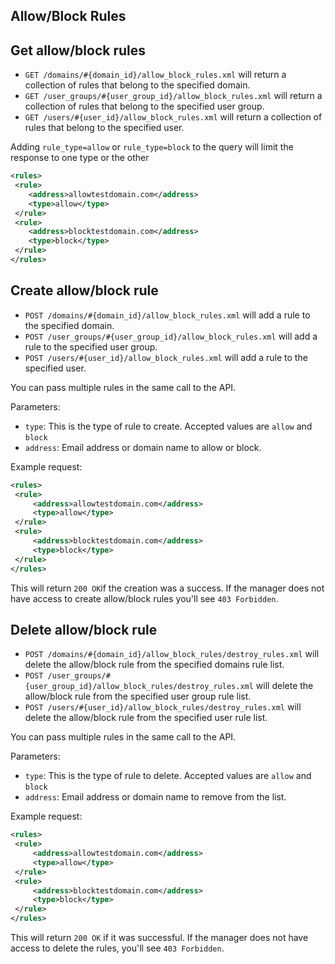 Allow/Block Rules
-----------------

Get allow/block rules
---------------------

* `GET /domains/#{domain_id}/allow_block_rules.xml` will return a collection of rules that belong to the specified domain.
* `GET /user_groups/#{user_group_id}/allow_block_rules.xml` will return a collection of rules that belong to the specified user group.
* `GET /users/#{user_id}/allow_block_rules.xml` will return a collection of rules that belong to the specified user.

Adding `rule_type=allow` or `rule_type=block` to the query will limit the response to one type or the other

```xml
<rules>
 <rule> 
 	<address>allowtestdomain.com</address>
 	<type>allow</type>
 </rule>
 <rule>
 	<address>blocktestdomain.com</address>
 	<type>block</type>
 </rule>
</rules>
```

Create allow/block rule
-----------------------

* `POST /domains/#{domain_id}/allow_block_rules.xml` will add a rule to the specified domain.
* `POST /user_groups/#{user_group_id}/allow_block_rules.xml` will add a rule to the specified user group.
* `POST /users/#{user_id}/allow_block_rules.xml` will add a rule to the specified user.

You can pass multiple rules in the same call to the API.

Parameters:
* `type`: This is the type of rule to create. Accepted values are `allow` and `block`
* `address`: Email address or domain name to allow or block.

Example request:

```xml
<rules>
 <rule>
	 <address>allowtestdomain.com</address>
	 <type>allow</type>
 </rule>
 <rule>
	 <address>blocktestdomain.com</address>
	 <type>block</type>
 </rule>
</rules>
```

This will return `200 OK`if the creation was a success. If the manager does not have access to create allow/block rules you'll see `403 Forbidden`.

Delete allow/block rule
-----------------------

* `POST /domains/#{domain_id}/allow_block_rules/destroy_rules.xml` will delete the allow/block rule from the specified domains rule list.
* `POST /user_groups/#{user_group_id}/allow_block_rules/destroy_rules.xml` will delete the allow/block rule from the specified user group rule list.
* `POST /users/#{user_id}/allow_block_rules/destroy_rules.xml` will delete the allow/block rule from the specified user rule list.

You can pass multiple rules in the same call to the API.

Parameters:
* `type`: This is the type of rule to delete. Accepted values are `allow` and `block`
* `address`: Email address or domain name to remove from the list.

Example request:

```xml
<rules>
 <rule>
	 <address>allowtestdomain.com</address>
	 <type>allow</type>
 </rule>
 <rule>
	 <address>blocktestdomain.com</address>
	 <type>block</type>
 </rule>
</rules>
```

This will return `200 OK` if it was successful. If the manager does not have access to delete the rules, you'll see `403 Forbidden`.

